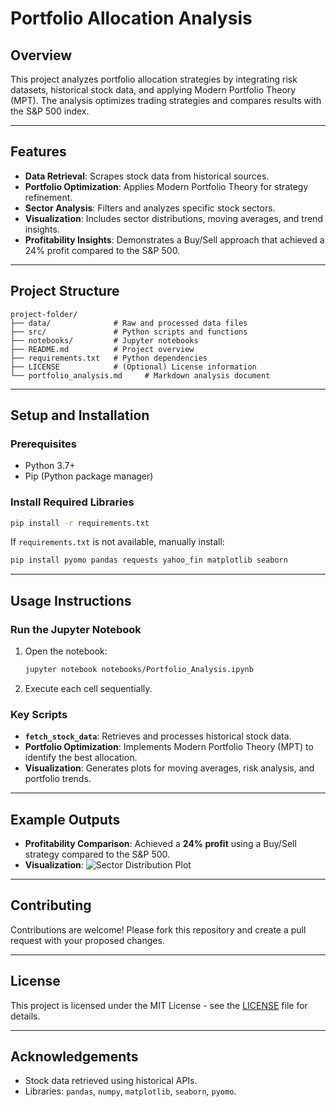 # Portfolio Allocation Analysis

## **Overview**
This project analyzes portfolio allocation strategies by integrating risk datasets, historical stock data, and applying Modern Portfolio Theory (MPT). The analysis optimizes trading strategies and compares results with the S&P 500 index.

---

## **Features**
- **Data Retrieval**: Scrapes stock data from historical sources.
- **Portfolio Optimization**: Applies Modern Portfolio Theory for strategy refinement.
- **Sector Analysis**: Filters and analyzes specific stock sectors.
- **Visualization**: Includes sector distributions, moving averages, and trend insights.
- **Profitability Insights**: Demonstrates a Buy/Sell approach that achieved a 24% profit compared to the S&P 500.

---

## **Project Structure**
```
project-folder/
├── data/              # Raw and processed data files
├── src/               # Python scripts and functions
├── notebooks/         # Jupyter notebooks
├── README.md          # Project overview
├── requirements.txt   # Python dependencies
├── LICENSE            # (Optional) License information
└── portfolio_analysis.md     # Markdown analysis document
```

---

## **Setup and Installation**

### Prerequisites
- Python 3.7+
- Pip (Python package manager)

### Install Required Libraries
```bash
pip install -r requirements.txt
```

If `requirements.txt` is not available, manually install:
```bash
pip install pyomo pandas requests yahoo_fin matplotlib seaborn
```

---

## **Usage Instructions**

### Run the Jupyter Notebook
1. Open the notebook:
   ```bash
   jupyter notebook notebooks/Portfolio_Analysis.ipynb
   ```
2. Execute each cell sequentially.

### Key Scripts
- **`fetch_stock_data`**: Retrieves and processes historical stock data.
- **Portfolio Optimization**: Implements Modern Portfolio Theory (MPT) to identify the best allocation.
- **Visualization**: Generates plots for moving averages, risk analysis, and portfolio trends.

---

## **Example Outputs**
- **Profitability Comparison**:
  Achieved a **24% profit** using a Buy/Sell strategy compared to the S&P 500.
- **Visualization**:
  ![Sector Distribution Plot](path/to/sector_distribution.png)

---

## **Contributing**
Contributions are welcome! Please fork this repository and create a pull request with your proposed changes.

---

## **License**
This project is licensed under the MIT License - see the [LICENSE](LICENSE) file for details.

---

## **Acknowledgements**
- Stock data retrieved using historical APIs.
- Libraries: `pandas`, `numpy`, `matplotlib`, `seaborn`, `pyomo`.
